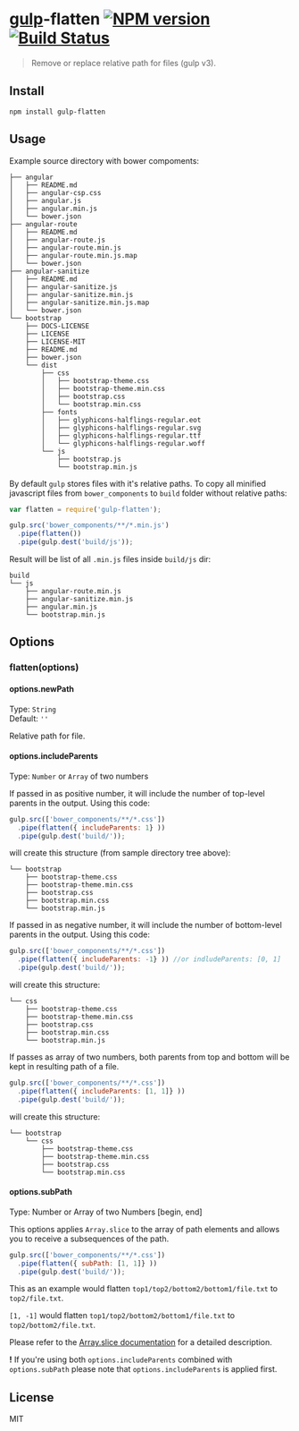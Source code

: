 # [gulp](http://gulpjs.com)-flatten [![NPM version](https://img.shields.io/npm/v/gulp-flatten.svg)](http://badge.fury.io/js/gulp-flatten) [![Build Status](https://api.travis-ci.org/armed/gulp-flatten.svg?branch=master)](https://travis-ci.org/armed/gulp-flatten)

>Remove or replace relative path for files (gulp v3).

## Install

```
npm install gulp-flatten
```

## Usage

Example source directory with bower compoments:
```
├── angular
│   ├── README.md
│   ├── angular-csp.css
│   ├── angular.js
│   ├── angular.min.js
│   └── bower.json
├── angular-route
│   ├── README.md
│   ├── angular-route.js
│   ├── angular-route.min.js
│   ├── angular-route.min.js.map
│   └── bower.json
├── angular-sanitize
│   ├── README.md
│   ├── angular-sanitize.js
│   ├── angular-sanitize.min.js
│   ├── angular-sanitize.min.js.map
│   └── bower.json
└── bootstrap
    ├── DOCS-LICENSE
    ├── LICENSE
    ├── LICENSE-MIT
    ├── README.md
    ├── bower.json
    └── dist
        ├── css
        │   ├── bootstrap-theme.css
        │   ├── bootstrap-theme.min.css
        │   ├── bootstrap.css
        │   └── bootstrap.min.css
        ├── fonts
        │   ├── glyphicons-halflings-regular.eot
        │   ├── glyphicons-halflings-regular.svg
        │   ├── glyphicons-halflings-regular.ttf
        │   └── glyphicons-halflings-regular.woff
        └── js
            ├── bootstrap.js
            └── bootstrap.min.js
```

By default `gulp` stores files with it's relative paths. To copy all minified javascript files from `bower_components` to `build` folder without relative paths:
```js
var flatten = require('gulp-flatten');

gulp.src('bower_components/**/*.min.js')
  .pipe(flatten())
  .pipe(gulp.dest('build/js'));
```

Result will be list of all `.min.js` files inside `build/js` dir:
```
build
└── js
    ├── angular-route.min.js
    ├── angular-sanitize.min.js
    ├── angular.min.js
    └── bootstrap.min.js
```

## Options

### flatten(options)

#### options.newPath

Type: `String`  
Default: `''`

Relative path for file.

#### options.includeParents

Type: `Number` or `Array` of two numbers

If passed in as positive number, it will include the number of top-level parents in the output. Using this code:

```js
gulp.src(['bower_components/**/*.css'])
  .pipe(flatten({ includeParents: 1} ))
  .pipe(gulp.dest('build/'));
```

will create this structure (from sample directory tree above):

```
└── bootstrap
    ├── bootstrap-theme.css
    ├── bootstrap-theme.min.css
    ├── bootstrap.css
    ├── bootstrap.min.css
    └── bootstrap.min.js
```

If passed in as negative number, it will include the number of bottom-level parents in the output. Using this code:

```js
gulp.src(['bower_components/**/*.css'])
  .pipe(flatten({ includeParents: -1} )) //or indludeParents: [0, 1]
  .pipe(gulp.dest('build/'));
```

will create this structure:

```
└── css
    ├── bootstrap-theme.css
    ├── bootstrap-theme.min.css
    ├── bootstrap.css
    ├── bootstrap.min.css
    └── bootstrap.min.js
```

If passes as array of two numbers, both parents from top and bottom will be kept in resulting path of a file.

```js
gulp.src(['bower_components/**/*.css'])
  .pipe(flatten({ includeParents: [1, 1]} ))
  .pipe(gulp.dest('build/'));
```

will create this structure:

```
└── bootstrap
    └── css
        ├── bootstrap-theme.css
        ├── bootstrap-theme.min.css
        ├── bootstrap.css
        └── bootstrap.min.css
```

#### options.subPath

Type: Number or Array of two Numbers [begin, end]

This options applies `Array.slice` to the array of path elements and allows you
to receive a subsequences of the path.

```js
gulp.src(['bower_components/**/*.css'])
  .pipe(flatten({ subPath: [1, 1]} ))
  .pipe(gulp.dest('build/'));
```
This as an example would flatten `top1/top2/bottom2/bottom1/file.txt` to `top2/file.txt`.

`[1, -1]` would flatten `top1/top2/bottom2/bottom1/file.txt` to `top2/bottom2/file.txt`.

Please refer to the [Array.slice documentation](https://developer.mozilla.org/en/docs/Web/JavaScript/Reference/Global_Objects/Array/slice) for a detailed description.

**!** If you're using both `options.includeParents` combined with `options.subPath`
please note that `options.includeParents` is applied first.

## License

MIT
